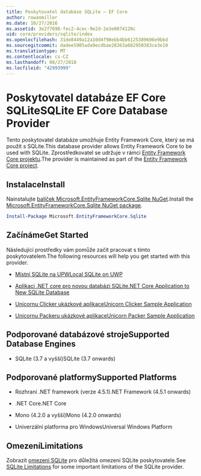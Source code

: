 ```yaml
---
title: Poskytovatel databáze SQLite – EF Core
author: rowanmiller
ms.date: 10/27/2016
ms.assetid: 3e2f7698-fec2-4cec-9e2d-2e3e0074120c
uid: core/providers/sqlite/index
ms.openlocfilehash: 31de8449a12a10d4f98ebb4bb6125389606e9bbd
ms.sourcegitcommit: dadee5905ada9ecdbae28363a682950383ce3e10
ms.translationtype: MT
ms.contentlocale: cs-CZ
ms.lasthandoff: 08/27/2018
ms.locfileid: "42993999"
---
```

# <a name="sqlite-ef-core-database-provider"></a><span data-ttu-id="b6212-102">Poskytovatel databáze EF Core SQLite</span><span class="sxs-lookup"><span data-stu-id="b6212-102">SQLite EF Core Database Provider</span></span>

<span data-ttu-id="b6212-103">Tento poskytovatel databáze umožňuje Entity Framework Core, který se má použít s SQLite.</span><span class="sxs-lookup"><span data-stu-id="b6212-103">This database provider allows Entity Framework Core to be used with SQLite.</span></span> <span data-ttu-id="b6212-104">Zprostředkovatel se udržuje v rámci [Entity Framework Core projektu](https://github.com/aspnet/EntityFrameworkCore).</span><span class="sxs-lookup"><span data-stu-id="b6212-104">The provider is maintained as part of the [Entity Framework Core project](https://github.com/aspnet/EntityFrameworkCore).</span></span>

## <a name="install"></a><span data-ttu-id="b6212-105">Instalace</span><span class="sxs-lookup"><span data-stu-id="b6212-105">Install</span></span>

<span data-ttu-id="b6212-106">Nainstalujte [balíček Microsoft.EntityFrameworkCore.Sqlite NuGet](https://www.nuget.org/packages/Microsoft.EntityFrameworkCore.Sqlite/).</span><span class="sxs-lookup"><span data-stu-id="b6212-106">Install the [Microsoft.EntityFrameworkCore.Sqlite NuGet package](https://www.nuget.org/packages/Microsoft.EntityFrameworkCore.Sqlite/).</span></span>

``` powershell
Install-Package Microsoft.EntityFrameworkCore.Sqlite
```

## <a name="get-started"></a><span data-ttu-id="b6212-107">Začínáme</span><span class="sxs-lookup"><span data-stu-id="b6212-107">Get Started</span></span>

<span data-ttu-id="b6212-108">Následující prostředky vám pomůže začít pracovat s tímto poskytovatelem.</span><span class="sxs-lookup"><span data-stu-id="b6212-108">The following resources will help you get started with this provider.</span></span>
* [<span data-ttu-id="b6212-109">Místní SQLite na UPW</span><span class="sxs-lookup"><span data-stu-id="b6212-109">Local SQLite on UWP</span></span>](../../get-started/uwp/getting-started.md)

* [<span data-ttu-id="b6212-110">Aplikaci .NET core pro novou databázi SQLite</span><span class="sxs-lookup"><span data-stu-id="b6212-110">.NET Core Application to New SQLite Database</span></span>](../../get-started/netcore/new-db-sqlite.md)

* [<span data-ttu-id="b6212-111">Unicornu Clicker ukázkové aplikace</span><span class="sxs-lookup"><span data-stu-id="b6212-111">Unicorn Clicker Sample Application</span></span>](https://github.com/rowanmiller/UnicornStore/tree/master/UnicornClicker/UWP)

* [<span data-ttu-id="b6212-112">Unicornu Packeru ukázkové aplikace</span><span class="sxs-lookup"><span data-stu-id="b6212-112">Unicorn Packer Sample Application</span></span>](https://github.com/rowanmiller/UnicornStore/tree/master/UnicornPacker)

## <a name="supported-database-engines"></a><span data-ttu-id="b6212-113">Podporované databázové stroje</span><span class="sxs-lookup"><span data-stu-id="b6212-113">Supported Database Engines</span></span>

* <span data-ttu-id="b6212-114">SQLite (3.7 a vyšší)</span><span class="sxs-lookup"><span data-stu-id="b6212-114">SQLite (3.7 onwards)</span></span>

## <a name="supported-platforms"></a><span data-ttu-id="b6212-115">Podporované platformy</span><span class="sxs-lookup"><span data-stu-id="b6212-115">Supported Platforms</span></span>

* <span data-ttu-id="b6212-116">Rozhraní .NET framework (verze 4.5.1)</span><span class="sxs-lookup"><span data-stu-id="b6212-116">.NET Framework (4.5.1 onwards)</span></span>

* <span data-ttu-id="b6212-117">.NET Core</span><span class="sxs-lookup"><span data-stu-id="b6212-117">.NET Core</span></span>

* <span data-ttu-id="b6212-118">Mono (4.2.0 a vyšší)</span><span class="sxs-lookup"><span data-stu-id="b6212-118">Mono (4.2.0 onwards)</span></span>

* <span data-ttu-id="b6212-119">Univerzální platforma pro Windows</span><span class="sxs-lookup"><span data-stu-id="b6212-119">Universal Windows Platform</span></span>

## <a name="limitations"></a><span data-ttu-id="b6212-120">Omezení</span><span class="sxs-lookup"><span data-stu-id="b6212-120">Limitations</span></span>

<span data-ttu-id="b6212-121">Zobrazit [omezení SQLite](limitations.md) pro důležitá omezení SQLite poskytovatele.</span><span class="sxs-lookup"><span data-stu-id="b6212-121">See [SQLite Limitations](limitations.md) for some important limitations of the SQLite provider.</span></span>

